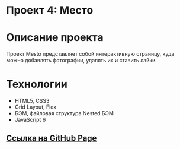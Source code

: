 # Проект 4: Место

# Описание проекта

Проект Mesto представляет собой интерактивную страницу, куда можно добавлять фотографии, удалять их и ставить лайки.

# Технологии

* HTML5, CSS3
* Grid Layout, Flex
* БЭМ, файловая структура Nested БЭМ
* JavaScript 6


## [Ссылка на GitHub Page](https://kolosdar.github.io/mesto/index.html)
